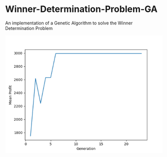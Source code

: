 # Winner-Determination-Problem-GA
An implementation of a Genetic Algorithm to solve the Winner Determination Problem 

![Cant Open Image](Figure_1.png?raw=true "Profit updates")
